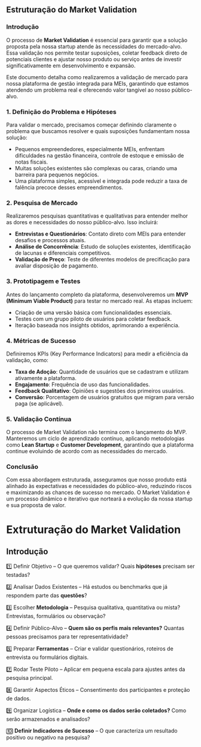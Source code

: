 ## Estruturação do Market Validation

### Introdução
O processo de **Market Validation** é essencial para garantir que a solução proposta pela nossa startup atende às necessidades do mercado-alvo. Essa validação nos permite testar suposições, coletar feedback direto de potenciais clientes e ajustar nosso produto ou serviço antes de investir significativamente em desenvolvimento e expansão.

Este documento detalha como realizaremos a validação de mercado para nossa plataforma de gestão integrada para MEIs, garantindo que estamos atendendo um problema real e oferecendo valor tangível ao nosso público-alvo.

### 1. Definição do Problema e Hipóteses
Para validar o mercado, precisamos começar definindo claramente o problema que buscamos resolver e quais suposições fundamentam nossa solução:
- Pequenos empreendedores, especialmente MEIs, enfrentam dificuldades na gestão financeira, controle de estoque e emissão de notas fiscais.
- Muitas soluções existentes são complexas ou caras, criando uma barreira para pequenos negócios.
- Uma plataforma simples, acessível e integrada pode reduzir a taxa de falência precoce desses empreendimentos.

### 2. Pesquisa de Mercado
Realizaremos pesquisas quantitativas e qualitativas para entender melhor as dores e necessidades do nosso público-alvo. Isso incluirá:
- **Entrevistas e Questionários**: Contato direto com MEIs para entender desafios e processos atuais.
- **Análise de Concorrência**: Estudo de soluções existentes, identificação de lacunas e diferenciais competitivos.
- **Validação de Preço**: Teste de diferentes modelos de precificação para avaliar disposição de pagamento.

### 3. Prototipagem e Testes
Antes do lançamento completo da plataforma, desenvolveremos um **MVP (Minimum Viable Product)** para testar no mercado real. As etapas incluem:
- Criação de uma versão básica com funcionalidades essenciais.
- Testes com um grupo piloto de usuários para coletar feedback.
- Iteração baseada nos insights obtidos, aprimorando a experiência.

### 4. Métricas de Sucesso
Definiremos KPIs (Key Performance Indicators) para medir a eficiência da validação, como:
- **Taxa de Adoção**: Quantidade de usuários que se cadastram e utilizam ativamente a plataforma.
- **Engajamento**: Frequência de uso das funcionalidades.
- **Feedback Qualitativo**: Opiniões e sugestões dos primeiros usuários.
- **Conversão**: Porcentagem de usuários gratuitos que migram para versão paga (se aplicável).

### 5. Validação Contínua
O processo de Market Validation não termina com o lançamento do MVP. Manteremos um ciclo de aprendizado contínuo, aplicando metodologias como **Lean Startup** e **Customer Development**, garantindo que a plataforma continue evoluindo de acordo com as necessidades do mercado.

### Conclusão
Com essa abordagem estruturada, asseguramos que nosso produto está alinhado às expectativas e necessidades do público-alvo, reduzindo riscos e maximizando as chances de sucesso no mercado. O Market Validation é um processo dinâmico e iterativo que norteará a evolução da nossa startup e sua proposta de valor.







# Extruturação do Market Validation

## Introdução 

1️⃣ Definir Objetivo – O que queremos validar? Quais **hipóteses** precisam ser testadas?

2️⃣ Analisar Dados Existentes – Há estudos ou benchmarks que já respondem parte das **questões**?

3️⃣ Escolher **Metodologia** – Pesquisa qualitativa, quantitativa ou mista? Entrevistas, formulários ou observação?

4️⃣ Definir Público-Alvo – **Quem são os perfis mais relevantes?** Quantas pessoas precisamos para ter representatividade?

5️⃣ Preparar **Ferramentas** – Criar e validar questionários, roteiros de entrevista ou formulários digitais.

7️⃣ Rodar Teste Piloto – Aplicar em pequena escala para ajustes antes da pesquisa principal.

8️⃣ Garantir Aspectos Éticos – Consentimento dos participantes e proteção de dados.

9️⃣ Organizar Logística – **Onde e como os dados serão coletados?** Como serão armazenados e analisados?

🔟 **Definir Indicadores de Sucesso** – O que caracteriza um resultado positivo ou negativo na pesquisa?
